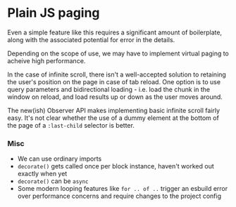 # Plain JS paging

Even a simple feature like this requires a significant amount of boilerplate, along with the associated potential for error in the details.

Depending on the scope of use, we may have to implement virtual paging to acheive high performance.

In the case of infinite scroll, there isn't a well-accepted solution to retaining the user's position on the page in case of tab reload. One option is to use query parameters and bidirectional loading - i.e. load the chunk in the window on reload, and load results up or down as the user moves around.

The new(ish) Observer API makes implementing basic infinite scroll fairly easy. It's not clear whether the use of a dummy element at the bottom of the page of a `:last-child` selector is better.



### Misc

* We can use ordinary imports
* `decorate()` gets called once per block instance, haven't worked out exactly when yet
* `decorate()` can be `async`
* Some modern looping features like `for .. of ..` trigger an esbuild error over performance concerns and require changes to the project config
